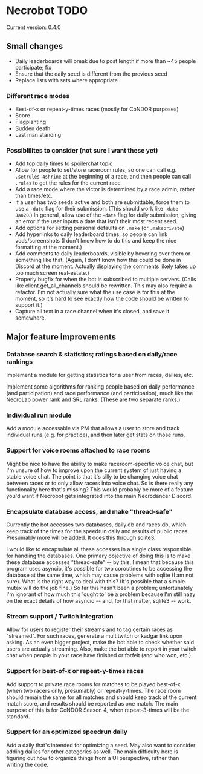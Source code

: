 # Necrobot TODO

Current version: 0.4.0

## Small changes

- Daily leaderboards will break due to post length if more than ~45 people participate; fix
- Ensure that the daily seed is different from the previous seed
- Replace lists with sets where appropriate

### Different race modes

- Best-of-x or repeat-y-times races (mostly for CoNDOR purposes)
- Score
- Flagplanting
- Sudden death
- Last man standing

### Possiblilites to consider (not sure I want these yet)

- Add top daily times to spoilerchat topic
- Allow for people to set/store raceroom rules, so one can call e.g. `.setrules 4shrine` at the beginning of a race, and then people can call `.rules` to get the rules for the current race
- Add a race mode where the victor is determined by a race admin, rather than times/etc.
- If a user has two seeds active and both are submittable, force them to use a `-date` flag for their submission. (This should work like `-date Jan20`.) In general, allow use of the `-date` flag for daily submission, giving an error if the user inputs a date that isn't their most recent seed.
- Add options for setting personal defaults on `.make` (or `.makeprivate`)
- Add hyperlinks to daily leaderboard times, so people can link vods/screenshots (I don't know how to do this and keep the nice formatting at the moment.)
- Add comments to daily leaderboards, visible by hovering over them or something like that. (Again, I don't know how this could be done in Discord at the moment. Actually displaying the comments likely takes up too much screen real-estate.)
- Properly bugfix for when the bot is subscribed to multiple servers. (Calls like client.get_all_channels should be rewritten. This may also require a refactor. I'm not actually sure what the use case is for this at the moment, so it's hard to see exactly how the code should be written to support it.)
- Capture all text in a race channel when it's closed, and save it somewhere.

## Major feature improvements

### Database search & statistics; ratings based on daily/race rankings

Implement a module for getting statistics for a user from races, dailies, etc. 

Implement some algorithms for ranking people based on daily performance (and participation) and race performance (and participation), much like the NecroLab power rank and SRL ranks. (These are two separate ranks.) 

### Individual run module

Add a module accessable via PM that allows a user to store and track individual runs (e.g. for practice), and then later get stats on those runs.

### Support for voice rooms attached to race rooms

Might be nice to have the ability to make raceroom-specific voice chat, but I'm unsure of how to improve upon the current system of just having a stable voice chat. The point is that it's silly to be changing voice chat between races or to only allow racers into voice chat. So is there really any functionality here that's missing? This would probably be more of a feature you'd want if Necrobot gets integrated into the main Necrodancer Discord.

### Encapsulate database access, and make "thread-safe"

Currently the bot accesses two databases, daily.db and races.db, which keep track of the times for the speedrun daily and results of public races. Presumably more will be added. It does this through sqlite3.

I would like to encapsulate all these accesses in a single class responsible for handling the databases. One primary objective of doing this is to make these database accesses "thread-safe" -- by this, I mean that because this program uses asyncio, it's possible for two coroutines to be accessing the database at the same time, which may cause problems with sqlite (I am not sure). What is the right way to deal with this? (It's possible that a simple mutex will do the job fine.) So far this hasn't been a problem; unfortunately I'm ignorant of how much this 'ought to' be a problem because I'm still hazy on the exact details of how asyncio -- and, for that matter, sqlite3 -- work.

### Stream support / Twitch integration

Allow for users to register their streams and to tag certain races as "streamed". For such races, generate a multitwitch or kadgar link upon asking. As an even bigger project, make the bot able to check whether said users are actually streaming. Also, make the bot able to report in your twitch chat when people in your race have finished or forfeit (and who won, etc.)

### Support for best-of-x or repeat-y-times races

Add support to private race rooms for matches to be played best-of-x (when two racers only, presumably) or repeat-y-times. The race room should remain the same for all matches and should keep track of the current match score, and results should be reported as one match. The main purpose of this is for CoNDOR Season 4, when repeat-3-times will be the standard.

### Support for an optimized speedrun daily

Add a daily that's intended for optimizing a seed. May also want to consider adding dailies for other categories as well. The main difficulty here is figuring out how to organize things from a UI perspective, rather than writing the code.
